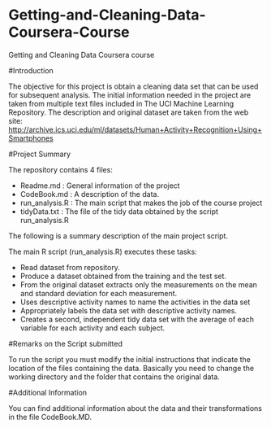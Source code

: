 Getting-and-Cleaning-Data-Coursera-Course
=========================================

Getting and Cleaning Data Coursera course

#Introduction

The objective for this project is obtain a cleaning data set that can be used for subsequent analysis. The initial information needed in the project are taken from multiple text files included in The UCI Machine Learning Repository.
The description and original dataset are taken from the web site:
http://archive.ics.uci.edu/ml/datasets/Human+Activity+Recognition+Using+Smartphones

#Project Summary

The repository contains 4 files:
- Readme.md : General information of the project
- CodeBook.md : A description of the data.
- run_analysis.R : The main script that makes the job of the course project
- tidyData.txt : The file of the tidy data obtained by the script run_analysis.R

The following is a summary description of the main project script.

The main R script (run_analysis.R) executes these tasks:
-	Read dataset from repository.
-	Produce a dataset obtained from the training and the test set.
-	From the original dataset extracts only the measurements on the mean and standard deviation for each measurement.
-	Uses descriptive activity names to name the activities in the data set 
-	Appropriately labels the data set with descriptive activity names. 
-	Creates a second, independent tidy data set with the average of each variable for each activity and each subject.

#Remarks on the Script submitted

To run the script you must modify the initial instructions that indicate the location of the files containing the data. Basically you need  to change the working directory and the folder that contains the original data.

#Additional Information

You can find additional information about the data and their transformations  in the file CodeBook.MD.
